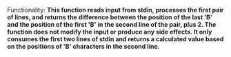 Functionality: **This function reads input from stdin, processes the first pair of lines, and returns the difference between the position of the last 'B' and the position of the first 'B' in the second line of the pair, plus 2. The function does not modify the input or produce any side effects. It only consumes the first two lines of stdin and returns a calculated value based on the positions of 'B' characters in the second line.**